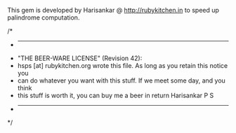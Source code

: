 This gem is developed by Harisankar @ http://rubykitchen.in to speed up palindrome computation. 

/*
 * ----------------------------------------------------------------------------
 * "THE BEER-WARE LICENSE" (Revision 42):
 * hsps [at] rubykitchen.org wrote this file. As long as you retain this notice you
 * can do whatever you want with this stuff. If we meet some day, and you think
 * this stuff is worth it, you can buy me a beer in return Harisankar P S
 * ----------------------------------------------------------------------------
 */


